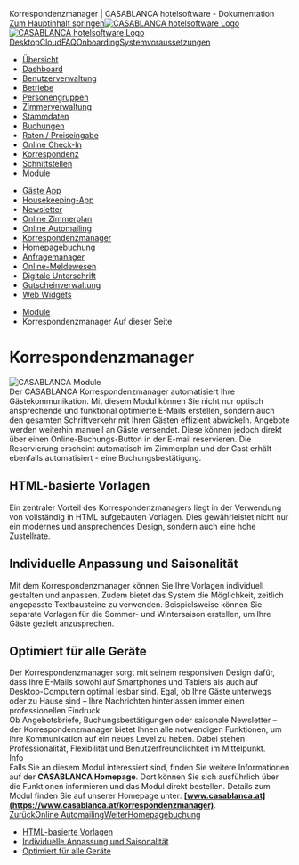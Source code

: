 Korrespondenzmanager | CASABLANCA hotelsoftware - Dokumentation  
[Zum Hauptinhalt springen](https://docs.casablanca.at/cloud/module/corr_mgr/#__docusaurus_skipToContent_fallback)[![CASABLANCA hotelsoftware Logo](https://docs.casablanca.at/img/logo.png) ![CASABLANCA hotelsoftware Logo](https://docs.casablanca.at/img/Casablanca_LOGO_2022_neg.png)](https://docs.casablanca.at/) [Desktop](https://docs.casablanca.at/desktop/desktop/)[Cloud](https://docs.casablanca.at/cloud/cloud_systems/)[FAQ](https://docs.casablanca.at/faq)[Onboarding](https://docs.casablanca.at/onboarding/fiscalization)[Systemvoraussetzungen](https://docs.casablanca.at/system_requirements)  
* [Übersicht](https://docs.casablanca.at/cloud/cloud_systems/)
* [Dashboard](https://docs.casablanca.at/cloud/dashboard/)
* [Benutzerverwaltung](https://docs.casablanca.at/cloud/user_management/)
* [Betriebe](https://docs.casablanca.at/cloud/company/)
* [Personengruppen](https://docs.casablanca.at/cloud/person_groups/)
* [Zimmerverwaltung](https://docs.casablanca.at/cloud/rooms/)
* [Stammdaten](https://docs.casablanca.at/cloud/main_data/)
* [Buchungen](https://docs.casablanca.at/cloud/bookings/)
* [Raten / Preiseingabe](https://docs.casablanca.at/cloud/raten/)
* [Online Check-In](https://docs.casablanca.at/cloud/online_checkin/)
* [Korrespondenz](https://docs.casablanca.at/cloud/online_corr/)
* [Schnittstellen](https://docs.casablanca.at/cloud/interfaces/)
* [Module](https://docs.casablanca.at/cloud/module/)
+ [Gäste App](https://docs.casablanca.at/cloud/module/guestapp/)
+ [Housekeeping-App](https://docs.casablanca.at/cloud/module/housekeeping/)
+ [Newsletter](https://docs.casablanca.at/cloud/module/newsletter/)
+ [Online Zimmerplan](https://docs.casablanca.at/cloud/module/online_roomplan/)
+ [Online Automailing](https://docs.casablanca.at/cloud/module/automailing/)
+ [Korrespondenzmanager](https://docs.casablanca.at/cloud/module/corr_mgr/)
+ [Homepagebuchung](https://docs.casablanca.at/cloud/module/homepage/)
+ [Anfragemanager](https://docs.casablanca.at/cloud/module/query/)
+ [Online-Meldewesen](https://docs.casablanca.at/cloud/module/register/)
+ [Digitale Unterschrift](https://docs.casablanca.at/cloud/module/signature/)
+ [Gutscheinverwaltung](https://docs.casablanca.at/cloud/module/voucher/)
+ [Web Widgets](https://docs.casablanca.at/cloud/module/widget/)  
* [Module](https://docs.casablanca.at/cloud/module/)
* Korrespondenzmanager
Auf dieser Seite

# Korrespondenzmanager  
![CASABLANCA Module](https://docs.casablanca.at/assets/images/correspondence-2ae30752422e896c8163fec7e4b0a52e.png "CASABLANCA Korrespondenzmanager")  
Der CASABLANCA Korrespondenzmanager automatisiert Ihre Gästekommunikation. Mit diesem Modul können Sie nicht nur optisch ansprechende und funktional optimierte E-Mails erstellen, sondern auch den gesamten Schriftverkehr mit Ihren Gästen effizient abwickeln. Angebote werden weiterhin manuell an Gäste versendet. Diese können jedoch direkt über einen Online-Buchungs-Button in der E-mail reservieren. Die Reservierung erscheint automatisch im Zimmerplan und der Gast erhält - ebenfalls automatisiert - eine Buchungsbestätigung.

## HTML-basierte Vorlagen[](https://docs.casablanca.at/cloud/module/corr_mgr/#html-basierte-vorlagen "Direkter Link zu HTML-basierte Vorlagen")  
Ein zentraler Vorteil des Korrespondenzmanagers liegt in der Verwendung von vollständig in HTML aufgebauten Vorlagen. Dies gewährleistet nicht nur ein modernes und ansprechendes Design, sondern auch eine hohe Zustellrate.

## Individuelle Anpassung und Saisonalität[](https://docs.casablanca.at/cloud/module/corr_mgr/#individuelle-anpassung-und-saisonalität "Direkter Link zu Individuelle Anpassung und Saisonalität")  
Mit dem Korrespondenzmanager können Sie Ihre Vorlagen individuell gestalten und anpassen. Zudem bietet das System die Möglichkeit, zeitlich angepasste Textbausteine zu verwenden. Beispielsweise können Sie separate Vorlagen für die Sommer- und Wintersaison erstellen, um Ihre Gäste gezielt anzusprechen.

## Optimiert für alle Geräte[](https://docs.casablanca.at/cloud/module/corr_mgr/#optimiert-für-alle-geräte "Direkter Link zu Optimiert für alle Geräte")  
Der Korrespondenzmanager sorgt mit seinem responsiven Design dafür, dass Ihre E-Mails sowohl auf Smartphones und Tablets als auch auf Desktop-Computern optimal lesbar sind. Egal, ob Ihre Gäste unterwegs oder zu Hause sind – Ihre Nachrichten hinterlassen immer einen professionellen Eindruck.  
Ob Angebotsbriefe, Buchungsbestätigungen oder saisonale Newsletter – der Korrespondenzmanager bietet Ihnen alle notwendigen Funktionen, um Ihre Kommunikation auf ein neues Level zu heben. Dabei stehen Professionalität, Flexibilität und Benutzerfreundlichkeit im Mittelpunkt.  
Info  
Falls Sie an diesem Modul interessiert sind, finden Sie weitere Informationen auf der **CASABLANCA Homepage**. Dort können Sie sich ausführlich über die Funktionen informieren und das Modul direkt bestellen. Details zum Modul finden Sie auf unserer Homepage unter: **[www.casablanca.at](https://www.casablanca.at/korrespondenzmanager)**.  
[ZurückOnline Automailing](https://docs.casablanca.at/cloud/module/automailing/)[WeiterHomepagebuchung](https://docs.casablanca.at/cloud/module/homepage/)  
* [HTML-basierte Vorlagen](https://docs.casablanca.at/cloud/module/corr_mgr/#html-basierte-vorlagen)
* [Individuelle Anpassung und Saisonalität](https://docs.casablanca.at/cloud/module/corr_mgr/#individuelle-anpassung-und-saisonalität)
* [Optimiert für alle Geräte](https://docs.casablanca.at/cloud/module/corr_mgr/#optimiert-für-alle-geräte)